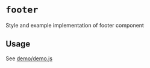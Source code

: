 # `footer`

Style and example implementation of footer component

## Usage

See [demo/demo.js](demo/demo.js)
